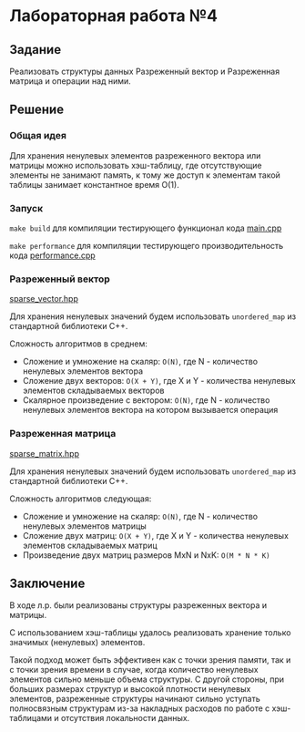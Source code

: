 # Лабораторная работа №4

## Задание

Реализовать структуры данных Разреженный вектор и Разреженная матрица и операции над ними.

## Решение

### Общая идея 

Для хранения ненулевых элементов разреженного вектора или матрицы можно использовать хэш-таблицу, где отсутствующие элементы не занимают память, к тому же доступ к элементам такой таблицы занимает константное время О(1).

### Запуск

`make build` для компиляции тестирующего функционал кода [main.cpp](main.cpp)

`make performance` для компиляции тестирующего производительность кода [performance.cpp](performance.cpp)

### Разреженный вектор

[sparse_vector.hpp](sparse_vector.hpp)

Для хранения ненулевых значений будем использовать `unordered_map` из стандартной библиотеки C++.

Сложность алгоритмов в среднем:
- Сложение и умножение на скаляр: `O(N)`, где N - количество ненулевых элементов вектора
- Сложение двух векторов: `O(X + Y)`, где X и Y - количества ненулевых элементов складываемых векторов
- Скалярное произведение с вектором: `O(N)`, где N - количество ненулевых элементов вектора на котором вызывается операция


### Разреженная матрица

[sparse_matrix.hpp](sparse_matrix.hpp)

Для хранения ненулевых значений будем использовать `unordered_map` из стандартной библиотеки C++.

Сложность алгоритмов следующая:
- Сложение и умножение на скаляр: `O(N)`, где N - количество ненулевых элементов матрицы
- Сложение двух матриц: `O(X + Y)`, где X и Y - количества ненулевых элементов складываемых матриц
- Произведение двух матриц размеров MxN и NxK: `O(M * N * K)`

## Заключение

В ходе л.р. были реализованы структуры разреженных вектора и матрицы.

С использованием хэш-таблицы удалось реализовать хранение только значимых (ненулевых) элементов.

Такой подход может быть эффективен как с точки зрения памяти, так и с точки зрения времени в случае, когда количество ненулевых элементов сильно меньше объема структуры. С другой стороны, при больших размерах структур и высокой плотности ненулевых элементов, разреженные структуры начинают сильно уступать полносвязным структурам из-за накладных расходов по работе с хэш-таблицами и отсутствия локальности данных.